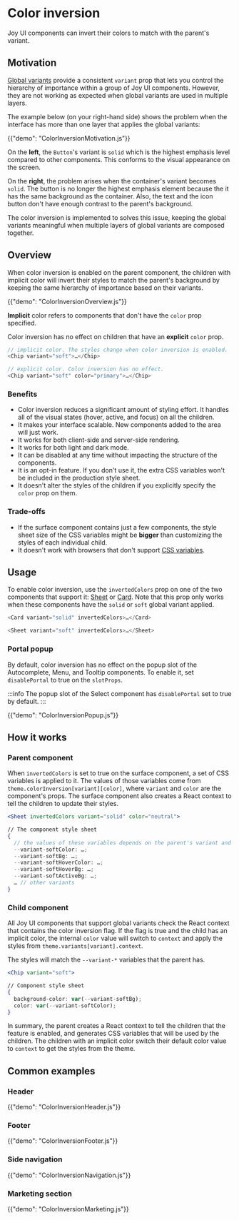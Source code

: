 # Color inversion

<p class="description">Joy UI components can invert their colors to match with the parent's variant.</p>

## Motivation

[Global variants](/joy-ui/main-features/global-variants/) provide a consistent `variant` prop that lets you control the hierarchy of importance within a group of Joy UI components. However, they are not working as expected when global variants are used in multiple layers.

The example below (on your right-hand side) shows the problem when the interface has more than one layer that applies the global variants:

{{"demo": "ColorInversionMotivation.js"}}

On the **left**, the `Button`'s variant is `solid` which is the highest emphasis level compared to other components. This conforms to the visual appearance on the screen.

On the **right**, the problem arises when the container's variant becomes `solid`. The button is no longer the highest emphasis element because the it has the same background as the container. Also, the text and the icon button don't have enough contrast to the parent's background.

The color inversion is implemented to solves this issue, keeping the global variants meaningful when multiple layers of global variants are composed together.

## Overview

When color inversion is enabled on the parent component, the children with implicit color will invert their styles to match the parent's background by keeping the same hierarchy of importance based on their variants.

{{"demo": "ColorInversionOverview.js"}}

**Implicit** color refers to components that don't have the `color` prop specified.

Color inversion has no effect on children that have an **explicit** `color` prop.

```js
// implicit color. The styles change when color inversion is enabled.
<Chip variant="soft">…</Chip>

// explicit color. Color inversion has no effect.
<Chip variant="soft" color="primary">…</Chip>
```

### Benefits

- Color inversion reduces a significant amount of styling effort. It handles all of the visual states (hover, active, and focus) on all the children.
- It makes your interface scalable. New components added to the area will just work.
- It works for both client-side and server-side rendering.
- It works for both light and dark mode.
- It can be disabled at any time without impacting the structure of the components.
- It is an opt-in feature. If you don't use it, the extra CSS variables won't be included in the production style sheet.
- It doesn't alter the styles of the children if you explicitly specify the `color` prop on them.

### Trade-offs

- If the surface component contains just a few components, the style sheet size of the CSS variables might be **bigger** than customizing the styles of each individual child.
- It doesn't work with browsers that don't support [CSS variables](https://caniuse.com/css-variables).

## Usage

To enable color inversion, use the `invertedColors` prop on one of the two components that support it: [Sheet](/joy-ui/react-sheet/) or [Card](/joy-ui/react-card/).
Note that this prop only works when these components have the `solid` or `soft` global variant applied.

```js
<Card variant="solid" invertedColors>…</Card>

<Sheet variant="soft" invertedColors>…</Sheet>
```

### Portal popup

By default, color inversion has no effect on the popup slot of the Autocomplete, Menu, and Tooltip components.
To enable it, set `disablePortal` to true on the `slotProps`.

:::info
The popup slot of the Select component has `disablePortal` set to true by default.
:::

{{"demo": "ColorInversionPopup.js"}}

## How it works

### Parent component

When `invertedColors` is set to true on the surface component, a set of CSS variables is applied to it.
The values of those variables come from `theme.colorInversion[variant][color]`, where `variant` and `color` are the component's props.
The surface component also creates a React context to tell the children to update their styles.

```jsx
<Sheet invertedColors variant="solid" color="neutral">

// The component style sheet
{
  // the values of these variables depends on the parent's variant and color.
  --variant-softColor: …;
  --variant-softBg: …;
  --variant-softHoverColor: …;
  --variant-softHoverBg: …;
  --variant-softActiveBg: …;
  … // other variants
}
```

### Child component

All Joy UI components that support global variants check the React context that contains the color inversion flag. If the flag is true and the child has an implicit color, the internal `color` value will switch to `context` and apply the styles from `theme.variants[variant].context`.

The styles will match the `--variant-*` variables that the parent has.

```jsx
<Chip variant="soft">

// Component style sheet
{
  background-color: var(--variant-softBg);
  color: var(--variant-softColor);
}
```

In summary, the parent creates a React context to tell the children that the feature is enabled, and generates CSS variables that will be used by the children. The children with an implicit color switch their default color value to `context` to get the styles from the theme.

## Common examples

### Header

{{"demo": "ColorInversionHeader.js"}}

### Footer

{{"demo": "ColorInversionFooter.js"}}

### Side navigation

{{"demo": "ColorInversionNavigation.js"}}

### Marketing section

{{"demo": "ColorInversionMarketing.js"}}
